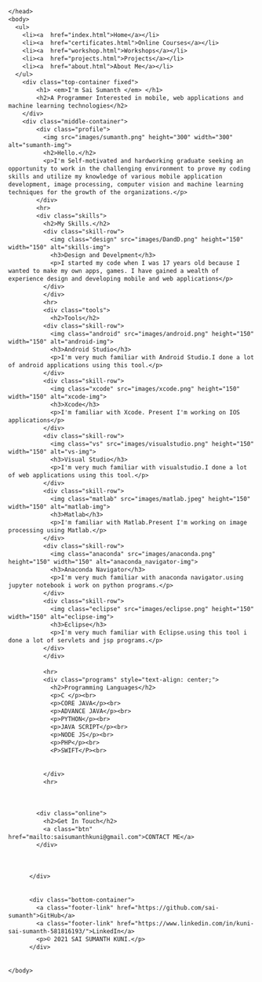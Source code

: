 <html>
    <head>
        <meta charset="utf-8">
        <title>sai sumanth </title>
        <link rel="stylesheet" href="css/style.css">
        <link rel="icon" href="favicon.ico">
        <link rel="preconnect" href="https://fonts.gstatic.com">
        <link href="https://fonts.googleapis.com/css2?family=Sacramento&display=swap" rel="stylesheet">

    </head>
    <body>
      <ul>
        <li><a  href="index.html">Home</a></li>
        <li><a  href="certificates.html">Online Courses</a></li>
        <li><a  href="workshop.html">Workshops</a></li>
        <li><a  href="projects.html">Projects</a></li>
        <li><a  href="about.html">About Me</a></li>
      </ul>
        <div class="top-container fixed">
            <h1> <em>I'm Sai Sumanth </em> </h1>
            <h2>A Programmer Interested in mobile, web applications and machine learning technologies</h2> 
        </div>
        <div class="middle-container">
            <div class="profile">
              <img src="images/sumanth.png" height="300" width="300" alt="sumanth-img">
              <h2>Hello.</h2>
              <p>I'm Self-motivated and hardworking graduate seeking an opportunity to work in the challenging environment to prove my coding skills and utilize my knowledge of various mobile application development, image processing, computer vision and machine learning techniques for the growth of the organizations.</p>
            </div>
            <hr>
            <div class="skills">
              <h2>My Skills.</h2>
              <div class="skill-row">
                <img class="design" src="images/DandD.png" height="150" width="150" alt="skills-img">
                <h3>Design and Develpment</h3>
                <p>I started my code when I was 17 years old because I wanted to make my own apps, games. I have gained a wealth of experience design and developing mobile and web applications</p>
              </div>
              </div>
              <hr>
              <div class="tools">
                <h2>Tools</h2>
              <div class="skill-row">
                <img class="android" src="images/android.png" height="150" width="150" alt="android-img">
                <h3>Android Studio</h3>
                <p>I'm very much familiar with Android Studio.I done a lot of android applications using this tool.</p>
              </div>
              <div class="skill-row">
                <img class="xcode" src="images/xcode.png" height="150" width="150" alt="xcode-img">
                <h3>Xcode</h3>
                <p>I'm familiar with Xcode. Present I'm working on IOS applications</p>
              </div>
              <div class="skill-row">
                <img class="vs" src="images/visualstudio.png" height="150" width="150" alt="vs-img">
                <h3>Visual Studio</h3>
                <p>I'm very much familiar with visualstudio.I done a lot of web applications using this tool.</p>
              </div>
              <div class="skill-row">
                <img class="matlab" src="images/matlab.jpeg" height="150" width="150" alt="matlab-img">
                <h3>Matlab</h3>
                <p>I'm familiar with Matlab.Present I'm working on image processing using Matlab.</p>
              </div>
              <div class="skill-row">
                <img class="anaconda" src="images/anaconda.png" height="150" width="150" alt="anaconda_navigator-img">
                <h3>Anaconda Navigator</h3>
                <p>I'm very much familiar with anaconda navigator.using jupyter notebook i work on python programs.</p>
              </div>
              <div class="skill-row">
                <img class="eclipse" src="images/eclipse.png" height="150" width="150" alt="eclipse-img">
                <h3>Eclipse</h3>
                <p>I'm very much familiar with Eclipse.using this tool i done a lot of servlets and jsp programs.</p>
              </div>
              </div>
            
              <hr>
              <div class="programs" style="text-align: center;">
                <h2>Programming Languages</h2>
                <p>C </p><br>
                <p>CORE JAVA</p><br>
                <p>ADVANCE JAVA</p><br>
                <p>PYTHON</p><br>
                <p>JAVA SCRIPT</p><br>
                <p>NODE JS</p><br>
                <p>PHP</p><br>
                <P>SWIFT</P><br>


              </div>
              <hr>



            <div class="online">
              <h2>Get In Touch</h2>
              <a class="btn" href="mailto:saisumanthkuni@gmail.com">CONTACT ME</a>
            </div>
            


          </div>
          
          
          <div class="bottom-container">
            <a class="footer-link" href="https://github.com/sai-sumanth">GitHub</a>
            <a class="footer-link" href="https://www.linkedin.com/in/kuni-sai-sumanth-581816193/">LinkedIn</a>
            <p>© 2021 SAI SUMANTH KUNI.</p>
          </div>
          

    </body>
    
</html>
